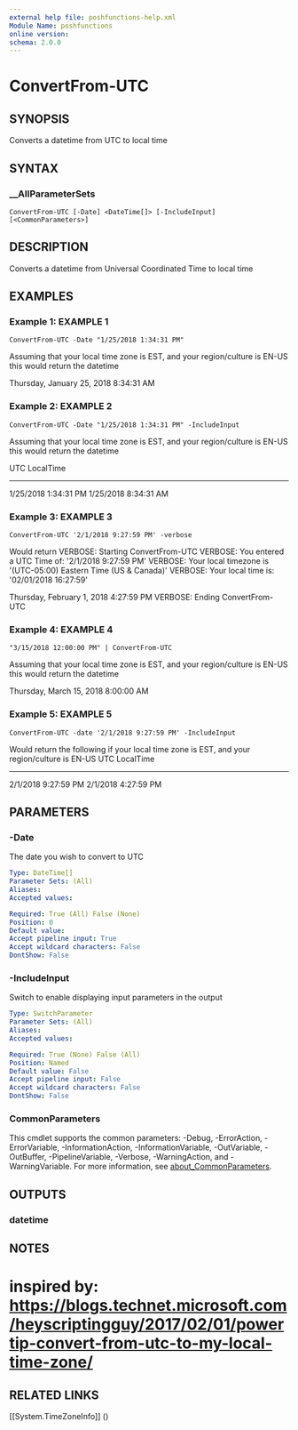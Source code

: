 ```yaml
---
external help file: poshfunctions-help.xml
Module Name: poshfunctions
online version: 
schema: 2.0.0
---
```


# ConvertFrom-UTC

## SYNOPSIS

Converts a datetime from UTC to local time

## SYNTAX

### __AllParameterSets

```
ConvertFrom-UTC [-Date] <DateTime[]> [-IncludeInput] [<CommonParameters>]
```

## DESCRIPTION

Converts a datetime from Universal Coordinated Time to local time


## EXAMPLES

### Example 1: EXAMPLE 1

```
ConvertFrom-UTC -Date "1/25/2018 1:34:31 PM"
```

Assuming that your local time zone is EST, and your region/culture is EN-US this would return the datetime

Thursday, January 25, 2018 8:34:31 AM





### Example 2: EXAMPLE 2

```
ConvertFrom-UTC -Date "1/25/2018 1:34:31 PM" -IncludeInput
```

Assuming that your local time zone is EST, and your region/culture is EN-US this would return the datetime

UTC                  LocalTime
---                  ---------
1/25/2018 1:34:31 PM 1/25/2018 8:34:31 AM





### Example 3: EXAMPLE 3

```
ConvertFrom-UTC '2/1/2018 9:27:59 PM' -verbose
```

Would return
VERBOSE: Starting ConvertFrom-UTC
VERBOSE: You entered a UTC Time of:  '2/1/2018 9:27:59 PM'
VERBOSE: Your local timezone is '(UTC-05:00) Eastern Time (US & Canada)'
VERBOSE: Your local time is: '02/01/2018 16:27:59'

Thursday, February 1, 2018 4:27:59 PM
VERBOSE: Ending ConvertFrom-UTC





### Example 4: EXAMPLE 4

```
"3/15/2018 12:00:00 PM" | ConvertFrom-UTC
```

Assuming that your local time zone is EST, and your region/culture is EN-US this would return the datetime

Thursday, March 15, 2018 8:00:00 AM





### Example 5: EXAMPLE 5

```
ConvertFrom-UTC -date '2/1/2018 9:27:59 PM' -IncludeInput
```

Would return the following if your local time zone is EST, and your region/culture is EN-US
UTC                 LocalTime
---                 ---------
2/1/2018 9:27:59 PM 2/1/2018 4:27:59 PM






## PARAMETERS

### -Date

The date you wish to convert to UTC

```yaml
Type: DateTime[]
Parameter Sets: (All)
Aliases: 
Accepted values: 

Required: True (All) False (None)
Position: 0
Default value: 
Accept pipeline input: True
Accept wildcard characters: False
DontShow: False
```

### -IncludeInput

Switch to enable displaying input parameters in the output

```yaml
Type: SwitchParameter
Parameter Sets: (All)
Aliases: 
Accepted values: 

Required: True (None) False (All)
Position: Named
Default value: False
Accept pipeline input: False
Accept wildcard characters: False
DontShow: False
```


### CommonParameters

This cmdlet supports the common parameters: -Debug, -ErrorAction, -ErrorVariable, -InformationAction, -InformationVariable, -OutVariable, -OutBuffer, -PipelineVariable, -Verbose, -WarningAction, and -WarningVariable. For more information, see [about_CommonParameters](http://go.microsoft.com/fwlink/?LinkID=113216).

## OUTPUTS

### datetime


## NOTES

# inspired by: https://blogs.technet.microsoft.com/heyscriptingguy/2017/02/01/powertip-convert-from-utc-to-my-local-time-zone/


## RELATED LINKS

[[System.TimeZoneInfo]] ()

